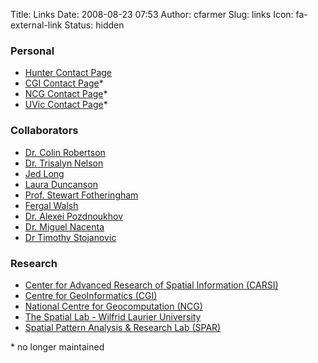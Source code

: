 Title: Links
Date: 2008-08-23 07:53
Author: cfarmer
Slug: links
Icon: fa-external-link
Status: hidden

### Personal

* [Hunter Contact Page](http://www.geo.hunter.cuny.edu/cfarmer/)
* [CGI Contact Page](http://www.st-andrews.ac.uk/geoinformatics/people/staff/carson-farmer/)\*
* [NCG Contact Page](http://ncg.nuim.ie/redir.php?action=staff/students/cfarmer)\*
* [UVic Contact Page](http://www.geog.uvic.ca/spar/carson)\*

### Collaborators

* [Dr. Colin Robertson](http://www.wlu.ca/homepage.php?grp_id=12616)
* [Dr. Trisalyn Nelson](http://geography.uvic.ca/people/faculty/nelson.php)
* [Jed Long](http://www.geog.uvic.ca/spar/jed/Index.html)
* [Laura Duncanson](http://lauraduncanson.com/)
* [Prof. Stewart Fotheringham](http://www.st-andrews.ac.uk/gsd/people/asf7/)
* [Fergal Walsh](http://ncg.nuim.ie/redir.php?action=staff/students/fwalsh)
* [Dr. Alexei Pozdnoukhov](http://ncg.nuim.ie/redir.php?action=staff/staff/apozdnoukhov)
* [Dr. Miguel Nacenta](http://sachi.cs.st-andrews.ac.uk/people/faculty/miguel-nacenta/)
* [Dr Timothy Stojanovic](http://www.st-andrews.ac.uk/gsd/people/tas21/)

### Research

* [Center for Advanced Research of Spatial Information (CARSI)](http://www.carsilab.org/)
* [Centre for GeoInformatics (CGI)](http://www.st-andrews.ac.uk/geoinformatics/)
* [National Centre for Geocomputation (NCG)](http://ncg.nuim.ie/)
* [The Spatial Lab - Wilfrid Laurier University](http://www.thespatiallab.org/)
* [Spatial Pattern Analysis & Research Lab (SPAR)](http://www.geog.uvic.ca/spar/)

\* no longer maintained


